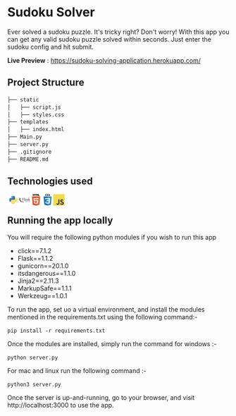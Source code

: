 # Sudoku Solver

Ever solved a sudoku puzzle. It's tricky right? Don't worry! With this app you can get any valid sudoku puzzle solved within seconds. Just enter the sudoku config and hit submit.

**Live Preview** : https://sudoku-solving-application.herokuapp.com/

## Project Structure

```bash
├── static
│   ├── script.js
│   ├── styles.css
├── templates
│   ├── index.html
├── Main.py
├── server.py
├── .gitignore
├── README.md
```

## Technologies used

[<img align="left" alt="React" width="26px" src="https://raw.githubusercontent.com/github/explore/80688e429a7d4ef2fca1e82350fe8e3517d3494d/topics/python/python.png" />](#)
[<img align="left" alt="React" width="26px" src="https://raw.githubusercontent.com/github/explore/80688e429a7d4ef2fca1e82350fe8e3517d3494d/topics/flask/flask.png" />](#)
[<img align="left" alt="React" width="26px" src="https://raw.githubusercontent.com/github/explore/80688e429a7d4ef2fca1e82350fe8e3517d3494d/topics/html/html.png" />](#)
[<img align="left" alt="React" width="26px" src="https://raw.githubusercontent.com/github/explore/80688e429a7d4ef2fca1e82350fe8e3517d3494d/topics/css/css.png" />](#)
[<img align="left" alt="React" width="26px" src="https://raw.githubusercontent.com/github/explore/80688e429a7d4ef2fca1e82350fe8e3517d3494d/topics/javascript/javascript.png" />](#) <br/>

## Running the app locally

You will require the following python modules if you wish to run this app

- click==7.1.2
- Flask==1.1.2
- gunicorn==20.1.0
- itsdangerous==1.1.0
- Jinja2==2.11.3
- MarkupSafe==1.1.1
- Werkzeug==1.0.1

To run the app, set uo a virtual environment, and install the modules mentioned in the requirements.txt using the following command:-

```
pip install -r requirements.txt
```

Once the modules are installed, simply run the command for windows :-

```
python server.py
```

For mac and linux run the following command :-

```
python3 server.py
```

Once the server is up-and-running, go to your browser, and visit http://localhost:3000 to use the app.